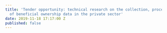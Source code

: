 ```yaml
---
title: 'Tender opportunity: technical research on the collection, processing and use
  of beneficial ownership data in the private sector'
date: 2019-11-18 17:17:00 Z
published: false
---
```


